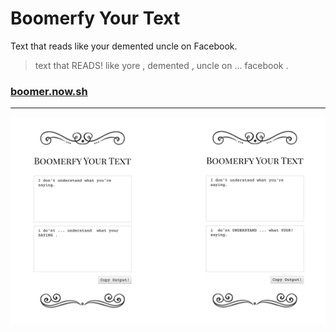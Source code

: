 # Boomerfy Your Text

Text that reads like your demented uncle on Facebook.

> text that READS! like  yore , demented  , uncle on ... facebook .


### [boomer.now.sh](https://boomer.now.sh)

---

<center>
    <img alt="samples" src="./samples.png" />
</center>


